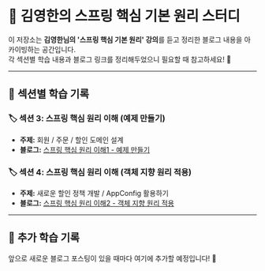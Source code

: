 # 🌱 김영한의 스프링 핵심 기본 원리 스터디  
이 저장소는 **김영한님의 '스프링 핵심 기본 원리' 강의**를 듣고 정리한 블로그 내용을 아카이빙하는 공간입니다.  
각 섹션별 학습 내용과 블로그 링크를 정리해두었으니 필요할 때 참고하세요! 🚀  

---

## 📌 섹션별 학습 기록  

### 🏷️ 섹션 3: 스프링 핵심 원리 이해 (예제 만들기)  
- **주제:** 회원 / 주문 / 할인 도메인 설계  
- **블로그:** [스프링 핵심 원리 이해1 - 예제 만들기](https://velog.io/@2hyunjinn/%EC%84%B9%EC%85%983.%EC%8A%A4%ED%94%84%EB%A7%81-%ED%95%B5%EC%8B%AC-%EC%9B%90%EB%A6%AC-%EC%9D%B4%ED%95%B41-%EC%98%88%EC%A0%9C-%EB%A7%8C%EB%93%A4%EA%B8%B0-%ED%9A%8C%EC%9B%90-%EB%8F%84%EB%A9%94%EC%9D%B8)  

### 🏷️ 섹션 4: 스프링 핵심 원리 이해 (객체 지향 원리 적용)  
- **주제:** 새로운 할인 정책 개발 / AppConfig 활용하기  
- **블로그:** [스프링 핵심 원리 이해2 - 객체 지향 원리 적용](https://velog.io/@2hyunjinn/%EC%84%B9%EC%85%98-4-%EC%8A%A4%ED%94%84%EB%A7%81-%ED%95%B5%EC%8B%AC-%EC%9B%90%EB%A6%AC-%EC%9D%B4%ED%95%B42-%EA%B0%9D%EC%B2%B4-%EC%A7%80%ED%96%A5-%EC%9B%90%EB%A6%AC-%EC%A0%81%EC%9A%A9-%EC%83%88%EB%A1%9C%EC%9A%B4-%ED%95%A0%EC%9D%B8-%EC%A0%95%EC%B1%85-%EA%B0%9C%EB%B0%9C-AppConfig-%ED%99%9C%EC%9A%A9%ED%95%98%EA%B8%B0)  

---

## 🔗 추가 학습 기록  
앞으로 새로운 블로그 포스팅이 있을 때마다 여기에 추가할 예정입니다! 🎯  
